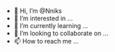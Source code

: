 - 👋 Hi, I’m @Nniks
- 👀 I’m interested in ...
- 🌱 I’m currently learning ...
- 💞️ I’m looking to collaborate on ...
- 📫 How to reach me ...

<!---
Nniks/Nniks is a ✨ special ✨ repository because its `README.md` (this file) appears on your GitHub profile.
You can click the Preview link to take a look at your changes.
--->
